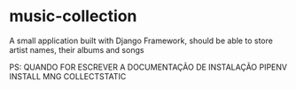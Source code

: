 # music-collection
A small application built with Django Framework, should be able to store artist names, their albums and songs

PS: QUANDO FOR ESCREVER A DOCUMENTAÇÃO DE INSTALAÇÃO
PIPENV INSTALL
MNG COLLECTSTATIC